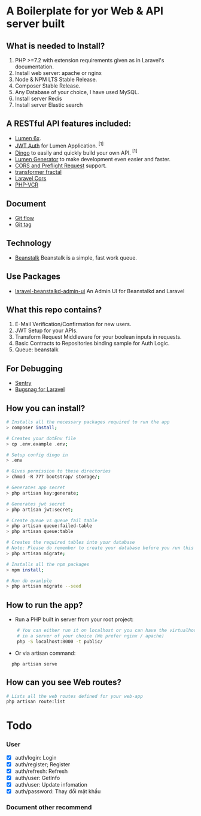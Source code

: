 # A Boilerplate for yor Web & API server built
## What is needed to Install?
1. PHP >=7.2 with extension requirements given as in Laravel's documentation.
2. Install web server: apache or nginx
3. Node & NPM LTS Stable Release.
4. Composer Stable Release.
5. Any Database of your choice, I have used MySQL.
6. Install server Redis
7. Install server Elastic search

## A RESTful API features included:
- [Lumen 6x](https://lumen.laravel.com/docs/6.x).
- [JWT Auth](https://github.com/tymondesigns/jwt-auth) for Lumen Application. <sup>[1]</sup>
- [Dingo](https://github.com/dingo/api) to easily and quickly build your own API. <sup>[1]</sup>
- [Lumen Generator](https://github.com/flipboxstudio/lumen-generator) to make development even easier and faster.
- [CORS and Preflight Request](https://developer.mozilla.org/en-US/docs/Web/HTTP/Access_control_CORS) support.
- [transformer fractal](https://fractal.thephpleague.com/)
- [Laravel Cors](https://github.com/barryvdh/laravel-cors)
- [PHP-VCR](https://github.com/php-vcr/php-vcr)

## Document
- [Git flow]()
- [Git tag](docs/git_tag.md)

## Technology
- [Beanstalk](https://beanstalkd.github.io/) Beanstalk is a simple, fast work queue.
                                             

## Use Packages
- [laravel-beanstalkd-admin-ui](https://github.com/Dionera/laravel-beanstalkd-admin-ui) An Admin UI for Beanstalkd and Laravel


## What this repo contains?
1. E-Mail Verification/Confirmation for new users.
2. JWT Setup for your APIs.
3. Transform Request Middleware for your boolean inputs in requests.
4. Basic Contracts to Repositories binding sample for Auth Logic.
5. Queue: beanstalk


## For Debugging

- [Sentry](https://github.com/getsentry/sentry-laravel)
- [Bugsnag for Laravel](https://github.com/bugsnag/bugsnag-laravel)

## How you can install?
```sh
# Installs all the necessary packages required to run the app
> composer install;

# Creates your dotEnv file
> cp .env.example .env;

# Setup config dingo in 
> .env

# Gives permission to these directories
> chmod -R 777 bootstrap/ storage/;

# Generates app secret
> php artisan key:generate;

# Generates jwt secret
> php artisan jwt:secret;

# Create queue vs queue fail table
> php artisan queue:failed-table
> php artisan queue:table

# Creates the required tables into your database
# Note: Please do remember to create your database before you run this command!
> php artisan migrate;

# Installs all the npm packages
> npm install;

# Run db examlple
> php artisan migrate --seed
```

## How to run the app?

* Run a PHP built in server from your root project:
```sh
    # You can either run it on localhost or you can have the virtualhost configuration 
    # in a server of your choice (We prefer nginx / apache)
    php -S localhost:8000 -t public/ 
 ```
 
 * Or via artisan command:
  ```
    php artisan serve 
  ```

## How can you see Web routes?
```sh
# Lists all the web routes defined for your web-app
php artisan route:list
```

# Todo

### User
* [x] auth/login: Login 
* [x] auth/register; Register
* [x] auth/refresh: Refresh
* [x] auth/user: GetInfo
* [x] auth/user: Update infomation
* [x] auth/password: Thay đổi mật khẩu

### Document other recommend
